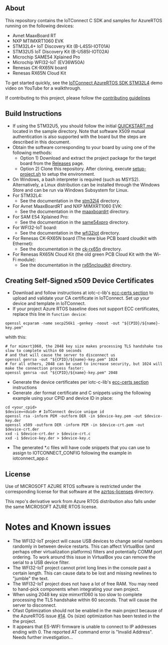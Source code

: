 ## About

This repository contains the IoTConnect C SDK and samples for AzureRTOS running on the following devices:
* Avnet MaaxBoard RT
* NXP MTIMXRT1060 EVK
* STM32L4+ IoT Discovery Kit (B-L4S5I-IOT01A)
* STM32U5 IoT Discovery Kit (B-U585I-IOT02A)
* Microchip SAME54 Xplained Pro
* Microchip WFI32-IoT (EV36W50A)
* Renesas CK-RX65N board
* Renesas RX65N Cloud Kit

To get started quickly, see the [IoTConnect AzureRTOS SDK STM32L4](https://www.youtube.com/watch?v=kkR9r2D4zBQ) demo video on YouTube for a walkthrough.

If contributing to this project, please follow the [contributing guidelines](CONTRIBUTING.md)

## Build Instructions

* If using the STM32U5, you should follow the initial [QUICKSTART.md](samples/stm32u5/QUICKSTART.md) 
located in the sample directory. Note that software X509 mutual authentication is also supported with the board but the 
steps are described in this document.
* Obtain the software corresponding to your board by using one of the following methods:
  * Option 1) Download and extract the project package for the target board from the [Releases](https://github.com/avnet-iotconnect/iotc-azurertos-sdk/releases) page.
  * Option 2) Clone this repository. After cloning, execute [setup-project.sh](scripts/setup-project.sh]) to setup the environment.
* On Windows, a bash interpreter is required (such as MSYS2). Alternatively, a Linux distribution can be installed through the Windows Store and can be run via Windows Subsystem for Linux.
* For STM32L4:
  * See the documentation in the [stm32l4](https://github.com/avnet-iotconnect/iotc-azurertos-sdk/tree/main/samples/stm32l4) directory.
* For Avnet MaaxBoardRT and NXP MIMXRT1060 EVK: 
  * See the documentation in the [maaxboardrt](https://github.com/avnet-iotconnect/iotc-azurertos-sdk/tree/main/samples/maaxboardrt) directory.
* For SAM E54 Xplained Pro:
    * See the documentation in the [same54xpro](https://github.com/avnet-iotconnect/iotc-azurertos-sdk/tree/main/samples/same54xpro) directory.
* For WFI32-IoT board:
  * See the documentation in the [wfi32iot](https://github.com/avnet-iotconnect/iotc-azurertos-sdk/tree/main/samples/wfi32iot) directory.
* For Renesas CK-RX65N board (The new blue PCB board cloudkit with Ethernet):
  * See the documentation in the [ck-rx65n](https://github.com/avnet-iotconnect/iotc-azurertos-sdk/tree/main/samples/ck-rx65n) directory.
* For Renesas RX65N Cloud Kit (the old green PCB Cloud Kit with the Wi-Fi module):
  * See the documentation in the [rx65ncloudkit](https://github.com/avnet-iotconnect/iotc-azurertos-sdk/tree/main/samples/rx65ncloudkit) directory.

## Creating Self-Signed x509 Device Certificates
* Download and follow instructions at 
iotc-c-lib's [ecc-certs section](https://github.com/avnet-iotconnect/iotc-c-lib/tree/master/tools/ecc-certs)
to upload and validate your CA certificate in IoTConnect. Set up your device and template in IoTConnect.
* If your project Azure RTOS baseline does not support ECC certificates, replace this line in `function device`:

```shell script
openssl ecparam -name secp256k1 -genkey -noout -out "${CPID}/${name}-key.pem"
```

whith this:

```shell script
# for mimxrt1060, the 2048 key size makes processing TLS handshake too slow to complete within 60 seconds
# and that will cause the server to disconnect us
openssl genrsa -out "${CPID}/${name}-key.pem" 1024
# for all others, 2048 can be used to increase security, but 1024 will make the connection process faster:
openssl genrsa -out "${CPID}/${name}-key.pem" 2048
```
* Generate the device certificates per iotc-c-lib's [ecc-certs section](https://github.com/avnet-iotconnect/iotc-c-lib/tree/master/tools/ecc-certs) instructions
* Generate .der format certificate and C snippets using the following example using your CPID and device ID in place: 

```shell script
cd <your_cpid>
$device=<duid> # IoTConnect device unique id
openssl rsa -inform PEM -outform DER -in $device-key.pem -out $device-key.der
openssl x509 -outform DER -inform PEM -in $device-crt.pem -out $device-crt.der
xxd -i $device-crt.der > $device-crt.c
xxd -i $device-key.der > $device-key.c
```
* The generated *.c files will have code snippets that you can use to assign to IOTCONNECT_CONFIG
following the example in iotconnect_app.c

## License
Use of MICROSOFT AZURE RTOS software is restricted under the corresponding license for that software at the [azrtos-licenses](azrtos-licenses/) directory.

This repo's derivative work from Azure RTOS distribution also falls under the same MICROSOFT AZURE RTOS license.

# Notes and Known issues
* The WFI32-IoT project will cause USB devices to change serial numbers randomly in between device restarts. 
This can affect VirtualBox (and perhaps other virtualization platforms) filters and potentially COMM port ordering. 
To work around this issue in VirtualBox you can remove the serial to a USB device filter.
* The WFI32-IoT project cannot print long lines in the console past a certain length. This can cause data to be lost and missing newlines to "jumble" the text.
* The WFI32-IoT project does not have a lot of free RAM. You may need to hand-pick components when integrating your own project.
* When using  2048 key size mimxrt1060 is too slow to complete processing the TLS handshake within 60 seconds. 
That will cause the server to disconnect.
* Ofast Optimization should not be enabled in the main project because of the
AzureRTOS issue [#14](https://github.com/azure-rtos/samples/issues/14). Os (size) optimization has been tested in the the project.
* It appears that ES-WIFI firmware is unable to connect to IP addresses ending with 0. 
The reported AT command error is "Invalid Address". Needs further investigation...
